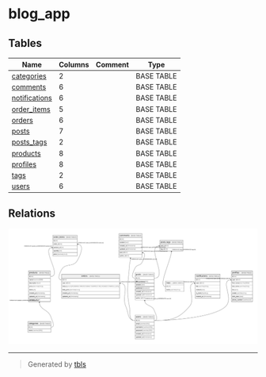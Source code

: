 # blog_app

## Tables

| Name | Columns | Comment | Type |
| ---- | ------- | ------- | ---- |
| [categories](categories.md) | 2 |  | BASE TABLE |
| [comments](comments.md) | 6 |  | BASE TABLE |
| [notifications](notifications.md) | 6 |  | BASE TABLE |
| [order_items](order_items.md) | 5 |  | BASE TABLE |
| [orders](orders.md) | 6 |  | BASE TABLE |
| [posts](posts.md) | 7 |  | BASE TABLE |
| [posts_tags](posts_tags.md) | 2 |  | BASE TABLE |
| [products](products.md) | 8 |  | BASE TABLE |
| [profiles](profiles.md) | 8 |  | BASE TABLE |
| [tags](tags.md) | 2 |  | BASE TABLE |
| [users](users.md) | 6 |  | BASE TABLE |

## Relations

![er](schema.svg)

---

> Generated by [tbls](https://github.com/k1LoW/tbls)
